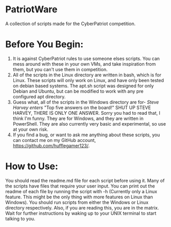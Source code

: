 # PatriotWare

A collection of scripts made for the CyberPatriot competition.

# Before You Begin:

1. It is against CyberPatriot rules to use someone elses scripts. You can mess around with these in your own VMs, and take inspiration from them, but you can't use them in competition.
2. All of the scripts in the Linux directory are written in bash, which is for Linux. These scripts will only work on Linux, and have only been tested on debian based systems. The apt.sh script was designed for only Debian and Ubuntu, but can be modified to work with any pre configured apt directory.
3. Guess what, all of the scripts in the Windows directory are for- *Steve Harvey enters* "Top five answers on the board!" SHUT UP STEVE HARVEY, THERE IS ONLY ONE ANSWER. Sorry you had to read that, I think I'm funny. They are for Windows, and they are written in PowerShell. They are also currently very basic and experimental, so use at your own risk.
3. If you find a bug, or want to ask me anything about these scripts, you can contact me on my GitHub account, https://github.com/hufflegamer123/.

# How to Use:

You should read the readme.md file for each script before using it. Many of the scripts have files that require your user input. You can print out the readme of each file by running the script with -h (Currently only a Linux feature. This might be the only thing with more features on Linux than Windows). You should run scripts from either the Windows or Linux directory respectively. Also, if you are reading this, you are in the matrix. Wait for further instructions by waking up to your UNIX terminal to start talking to you.